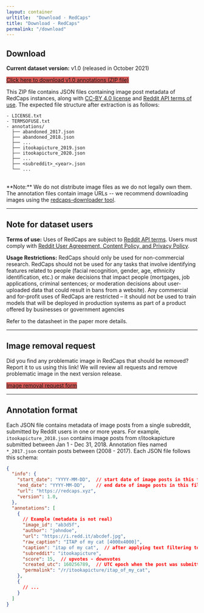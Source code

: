 ```yaml
---
layout: container
urltitle:  "Download · RedCaps"
title: "Download · RedCaps"
permalink: "/download"
---
```


<!-- Download page can use CSS from home page. -->
<link rel="stylesheet" type="text/css" href="/static/css/home.css">

<h2 class="homesec-title">Download</h2>

**Current dataset version:** v1.0 (released in October 2021)

<a href="//www.dropbox.com/s/cqtdpsl4hewlli1/redcaps_v1.0_annotations.zip?dl=0" class="btn btn-danger" style="background-color: #d45855">
Click here to download v1.0 annotations (ZIP file)
</a>

This ZIP file contains JSON files containing image post metadata of RedCaps instances,
along with <a href="//creativecommons.org/licenses/by/4.0/legalcode" target="_blank">CC-BY 4.0 license</a>
and <a href="//www.reddit.com/wiki/api" target="_blank">Reddit API terms of use</a>.
The expected file structure after extraction is as follows:

```text
- LICENSE.txt
- TERMSOFUSE.txt
- annotations/
  ├── abandoned_2017.json
  ├── abandoned_2018.json
  ├── ...
  ├── itookapicture_2019.json
  ├── itookapicture_2020.json
  ├── ...
  ├── <subreddit>_<year>.json
  └── ...
```

<br />
**Note:** We do not distribute image files as we do not legally own them.
The annotation files contain image URLs -- we recommend downloading images using the
<a href="//github.com/redcaps-dataset/redcaps-downloader" target="_blank">redcaps-downloader tool</a>.


<hr>

<h2 class="homesec-title">Note for dataset users</h2>

**Terms of use:**
Uses of RedCaps are subject to <a href="//www.reddit.com/wiki/api-terms" target="_blank">Reddit API terms</a>.
Users must comply with <a href="//www.redditinc.com/policies" target="_blank">Reddit User Agreeement, Content Policy, and Privacy Policy</a>.

**Usage Restrictions:**
RedCaps should only be used for non-commercial research.
RedCaps should not be used for any tasks that involve identifying features related to people
(facial recognition, gender, age, ethnicity identification, etc.)
or make decisions that impact people (mortgages, job applications, criminal sentences;
or moderation decisions about user-uploaded data that could result in bans from a website).
Any commercial and for-profit uses of RedCaps are restricted –
it should not be used to train models that will be deployed in production systems as part of a product offered by businesses or government agencies

Refer to the datasheet in the paper more details.

<hr>

<h2 class="homesec-title">Image removal request</h2>

<!-- We undertook several measures to mitigate potential harms and risks arising from datasets collected from the internet. -->
Did you find any problematic image in RedCaps that should be removed? Report it to us using this link!
We will review all requests and remove problematic image in the next version release.

<a href="//forms.gle/2Us8D1FxXpEdWHi17" class="btn btn-danger" style="background-color: #d45855">
Image removal request form
</a>


<hr>

<h2 class="homesec-title">Annotation format</h2>

Each JSON file contains metadata of image posts from a single subreddit,
submitted by Reddit users in one or more years. For example, `itookapicture_2018.json`
contains image posts from r/itookapicture submitted between Jan 1 - Dec 31, 2018.
Annotation files named `*_2017.json` contain posts between (2008 - 2017).
Each JSON file follows this schema:

```json
{
  "info": {
    "start_date": "YYYY-MM-DD",  // start date of image posts in this file
    "end_date": "YYYY-MM-DD",    // end date of image posts in this file
    "url": "https://redcaps.xyz",
    "version": 1.0,
  },
  "annotations": [
    {
      // Example (metadata is not real)
      "image_id": "ab3d5f",
      "author": "johndoe",
      "url": "https://i.redd.it/abcdef.jpg",
      "raw_caption": "ITAP of my cat [4000x4000]",
      "caption": "itap of my cat",  // after applying text filtering to 'raw_caption'
      "subreddit": "itookapicture",
      "score": 15,  // upvotes - downvotes
      "created_utc": 160256789,  // UTC epoch when the post was submitted
      "permalink": "/r/itookapicture/itap_of_my_cat",
    },
    {
      // ...
    }
  ]
}
```
